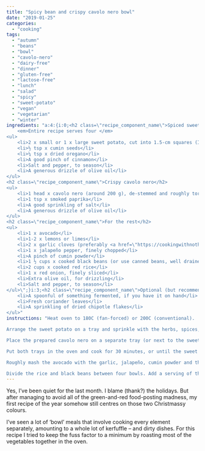 ```yaml
---
title: "Spicy bean and crispy cavolo nero bowl"
date: "2019-01-25"
categories: 
  - "cooking"
tags: 
  - "autumn"
  - "beans"
  - "bowl"
  - "cavolo-nero"
  - "dairy-free"
  - "dinner"
  - "gluten-free"
  - "lactose-free"
  - "lunch"
  - "salad"
  - "spicy"
  - "sweet-potato"
  - "vegan"
  - "vegetarian"
  - "winter"
ingredients: "a:4:{i:0;<h2 class=\"recipe_component_name\">Spiced sweet potato</h2>
    <em>Entire recipe serves four </em>
<ul>
 	<li>2 x small or 1 x large sweet potato, cut into 1.5-cm squares (I used a purple variety since that’s what was in season; fitting in with the dish’s colour palette was a bonus)</li>
 	<li>½ tsp x cumin seeds</li>
 	<li>¼ tsp x dried oregano</li>
 	<li>A good pinch of cinnamon</li>
 	<li>Salt and pepper, to season</li>
 	<li>A generous drizzle of olive oil</li>
</ul>
<h2 class=\"recipe_component_name\">Crispy cavolo nero</h2>
<ul>
 	<li>1 head x cavolo nero (around 200 g), de-stemmed and roughly torn</li>
 	<li>1 tsp x smoked paprika</li>
 	<li>A good sprinkling of salt</li>
 	<li>A generous drizzle of olive oil</li>
</ul>
<h2 class=\"recipe_component_name\">For the rest</h2>
<ul>
 	<li>1 x avocado</li>
 	<li>1-2 x lemons or limes</li>
 	<li>2 x garlic cloves (preferably <a href=\"https://cookingwithnothing.com/fermented-garlic/\">fermented</a>), crushed</li>
 	<li>1 x jalapeño pepper, finely chopped</li>
 	<li>A pinch of cumin powder</li>
 	<li>1 ½ cups x cooked black beans (or use canned beans, well drained)</li>
 	<li>2 cups x cooked red rice</li>
 	<li>1 x red onion, finely sliced</li>
 	<li>Extra olive oil, for drizzling</li>
 	<li>Salt and pepper, to season</li>
</ul>\";}i:3;<h2 class=\"recipe_component_name\">Optional (but recommended) garnishes</h2>s:166:\"<ul>
 	<li>A spoonful of something fermented, if you have it on hand</li>
 	<li>Fresh coriander leaves</li>
 	<li>A sprinkling of dried chipotle flakes</li>
</ul>"
instructions: "Heat oven to 180C (fan-forced) or 200C (conventional).

Arrange the sweet potato on a tray and sprinkle with the herbs, spices, salt and pepper. Drizzle with olive oil and toss to combine.

Place the prepared cavolo nero on a separate tray (or next to the sweet potato, if there’s space). Sprinkle with the paprika and salt, then drizzle with olive oil. Scrunch the leaves in your hands to coat.

Put both trays in the oven and cook for 30 minutes, or until the sweet potato is cooked through and the cavolo nero is nice and crispy.

Roughly mash the avocado with the garlic, jalapeño, cumin powder and the juice of half a lemon. Season with salt and pepper.

Divide the rice and black beans between four bowls. Add a serving of the cooked sweet potato and cavolo nero to each, then top with a spoonful of smashed avocado. Sprinkle some sliced red onion over the top, as well as any garnishes of choice. Finish with an extra drizzle of olive oil, a good squeeze of lemon or lime juice and a touch of salt and pepper."
---
```

Yes, I’ve been quiet for the last month. I blame (thank?) the holidays. But after managing to avoid all of the green-and-red food-posting madness, my first recipe of the year somehow still centres on those two Christmassy colours.

I’ve seen a lot of ‘bowl’ meals that involve cooking every element separately, amounting to a whole lot of kerfuffle – and dirty dishes. For this recipe I tried to keep the fuss factor to a minimum by roasting most of the vegetables together in the oven.

